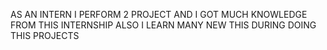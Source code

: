 AS AN INTERN I PERFORM 2 PROJECT AND I GOT MUCH KNOWLEDGE FROM THIS INTERNSHIP ALSO I LEARN MANY NEW THIS DURING DOING THIS PROJECTS
